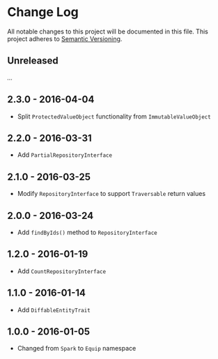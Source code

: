 # Change Log

All notable changes to this project will be documented in this file.
This project adheres to [Semantic Versioning](http://semver.org/).

## Unreleased

_..._

## 2.3.0 - 2016-04-04

- Split `ProtectedValueObject` functionality from `ImmutableValueObject`

## 2.2.0 - 2016-03-31

* Add `PartialRepositoryInterface`

## 2.1.0 - 2016-03-25

* Modify `RepositoryInterface` to support `Traversable` return values

## 2.0.0 - 2016-03-24

* Add `findByIds()` method to `RepositoryInterface`

## 1.2.0 - 2016-01-19

* Add `CountRepositoryInterface`

## 1.1.0 - 2016-01-14

* Add `DiffableEntityTrait`

## 1.0.0 - 2016-01-05

* Changed from `Spark` to `Equip` namespace
